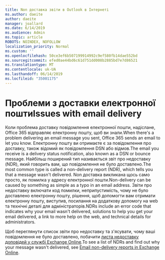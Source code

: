 ```yaml
---
title: Non доставка звіти в Outlook в Інтернеті
ms.author: daeite
author: daeite
manager: joallard
ms.date: 6/14/2019
ms.audience: Admin
ms.topic: article
ROBOTS: NOINDEX, NOFOLLOW
localization_priority: Normal
ms.custom: ''
ms.openlocfilehash: 50ce3ef6b507199914992c9ef580fb14dae552bd
ms.sourcegitcommit: efed0ae44bd6c61d751dd008b2885bd7e7d86521
ms.translationtype: MT
ms.contentlocale: uk-UA
ms.lasthandoff: 06/14/2019
ms.locfileid: "35001175"
---
```

# <a name="issues-with-email-delivery"></a><span data-ttu-id="94c9d-102">Проблеми з доставки електронної пошти</span><span class="sxs-lookup"><span data-stu-id="94c9d-102">Issues with email delivery</span></span>

<span data-ttu-id="94c9d-103">Коли проблема доставку повідомлення електронної пошти, надіслане, Office 365 відправляє електронну пошту, щоб ви знали.</span><span class="sxs-lookup"><span data-stu-id="94c9d-103">When there's a problem delivering an email message you sent, Office 365 sends an email to let you know.</span></span> <span data-ttu-id="94c9d-104">Електронну пошту ви отримаєте є за повідомлення про доставку, також відомий як повідомлення DSN або відмов.</span><span class="sxs-lookup"><span data-stu-id="94c9d-104">The email you receive is a delivery status notification, also known as a DSN or bounce message.</span></span> <span data-ttu-id="94c9d-105">Найбільш поширений тип називається звіт про недоставку (NDR), який говорить вам, що повідомлення не було доставлено.</span><span class="sxs-lookup"><span data-stu-id="94c9d-105">The most common type is called a non-delivery report (NDR), which tells you that a message wasn't delivered.</span></span> <span data-ttu-id="94c9d-106">Non доставка викликана щось само просто, як помилка у адресу електронної пошти.</span><span class="sxs-lookup"><span data-stu-id="94c9d-106">Non-delivery can be caused by something as simple as a typo in an email address.</span></span> <span data-ttu-id="94c9d-107">Звіти про недоставку включати код помилки, неприпустимість, чому не було доставлено електронну пошту, рішення, щоб допомогти вам отримати електронну пошту, виступив, посилання на додаткову допомогу на web та технічні деталі для адміністраторів.</span><span class="sxs-lookup"><span data-stu-id="94c9d-107">NDRs include an error code that indicates why your email wasn't delivered, solutions to help you get your email delivered, a link to more help on the web, and technical details for administrators.</span></span>

<span data-ttu-id="94c9d-108">Щоб переглянути список звіти про недоставку та з'ясувати, чому ваші повідомлення не було доставлено, побачити [листа недоставку доповідей у службі Exchange Online](https://docs.microsoft.com/exchange/mail-flow-best-practices/non-delivery-reports-in-exchange-online/non-delivery-reports-in-exchange-online).</span><span class="sxs-lookup"><span data-stu-id="94c9d-108">To see a list of NDRs and find out why your message wasn't delivered, see [Email non-delivery reports in Exchange Online](https://docs.microsoft.com/exchange/mail-flow-best-practices/non-delivery-reports-in-exchange-online/non-delivery-reports-in-exchange-online).</span></span>